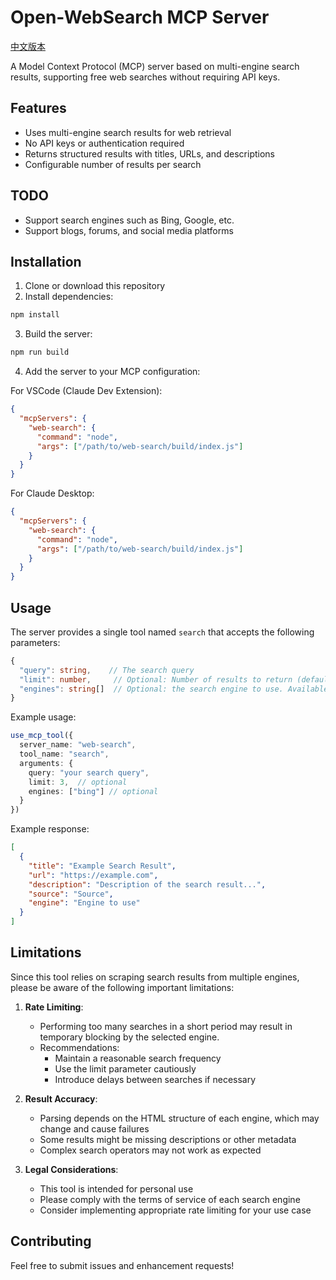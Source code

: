 # Open-WebSearch MCP Server

[中文版本](./README-zh.md)

A Model Context Protocol (MCP) server based on multi-engine search results, supporting free web searches without requiring API keys.

## Features

- Uses multi-engine search results for web retrieval
- No API keys or authentication required
- Returns structured results with titles, URLs, and descriptions
- Configurable number of results per search

## TODO
- Support search engines such as Bing, Google, etc.
- Support blogs, forums, and social media platforms

## Installation

1. Clone or download this repository
2. Install dependencies:
```bash
npm install
```
3. Build the server:
```bash
npm run build
```
4. Add the server to your MCP configuration:

For VSCode (Claude Dev Extension):
```json
{
  "mcpServers": {
    "web-search": {
      "command": "node",
      "args": ["/path/to/web-search/build/index.js"]
    }
  }
}
```

For Claude Desktop:
```json
{
  "mcpServers": {
    "web-search": {
      "command": "node",
      "args": ["/path/to/web-search/build/index.js"]
    }
  }
}
```

## Usage

The server provides a single tool named `search` that accepts the following parameters:

```typescript
{
  "query": string,    // The search query
  "limit": number,     // Optional: Number of results to return (default: 5)
  "engines": string[]  // Optional: the search engine to use. Available options are `bing` and `baidu`. Defaults to `bing`.
}
```

Example usage:
```typescript
use_mcp_tool({
  server_name: "web-search",
  tool_name: "search",
  arguments: {
    query: "your search query",
    limit: 3,  // optional
    engines: ["bing"] // optional
  }
})
```

Example response:
```json
[
  {
    "title": "Example Search Result",
    "url": "https://example.com",
    "description": "Description of the search result...",
    "source": "Source",
    "engine": "Engine to use"
  }
]
```

## Limitations

Since this tool relies on scraping search results from multiple engines, please be aware of the following important limitations:

1. **Rate Limiting**: 
   - Performing too many searches in a short period may result in temporary blocking by the selected engine.
   - Recommendations:
     - Maintain a reasonable search frequency
     - Use the limit parameter cautiously
     - Introduce delays between searches if necessary

2. **Result Accuracy**:
   - Parsing depends on the HTML structure of each engine, which may change and cause failures
   - Some results might be missing descriptions or other metadata
   - Complex search operators may not work as expected

3. **Legal Considerations**:
   - This tool is intended for personal use
   - Please comply with the terms of service of each search engine
   - Consider implementing appropriate rate limiting for your use case

## Contributing

Feel free to submit issues and enhancement requests!
